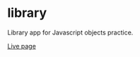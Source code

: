 # library
Library app for Javascript objects practice.

[Live page](https://coolaboutit.github.io/library/)